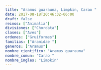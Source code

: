 ```yaml
---
title: "Aramus guarauna, Limpkin, Carao "
date: 2017-08-18T20:46:32-06:00
draft: false
reinos: ["Animalia"]
divisiones: ["Chordata"]
clases: ["Aves"]
ordenes: ["Gruiformes"]
familias: ["Aramidae "]
generos: ["Aramus"]
nombre_cientifico: "Aramus guarauna"
nombre_comun: "Carao "
nombre_ingles: "Limpkin"
---
```

